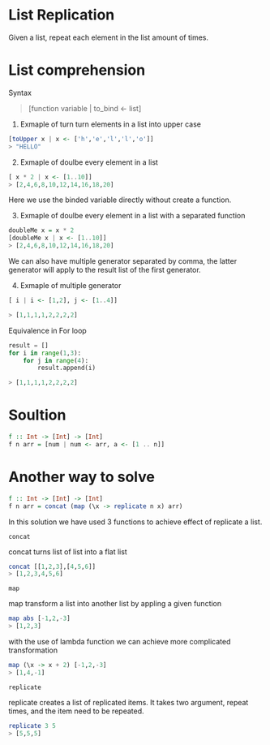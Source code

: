 # List Replication 

Given a list, repeat each element in the list  amount of times. 


# List comprehension 

Syntax

> [function variable | to_bind <- list]

1. Exmaple of turn turn elements in a list into upper case 

```haskell
[toUpper x | x <- ['h','e','l','l','o']]
> "HELLO"
```


2. Exmaple of doulbe every element in a list

```haskell 
[ x * 2 | x <- [1..10]]
> [2,4,6,8,10,12,14,16,18,20]  
```

Here we use the binded variable directly without create a function. 

3. Exmaple of doulbe every element in a list with a separated function 

```haskell
doubleMe x = x * 2 
[doubleMe x | x <- [1..10]]
> [2,4,6,8,10,12,14,16,18,20]  
```

We can also have multiple generator separated by comma, the latter generator will apply to the result list of the first generator.

4. Exmaple of multiple generator

```haskell
[ i | i <- [1,2], j <- [1..4]]

> [1,1,1,1,2,2,2,2]
```


Equivalence in For loop 
```python
result = []
for i in range(1,3):
    for j in range(4):
        result.append(i)

> [1,1,1,1,2,2,2,2]
```





# Soultion
```haskell
f :: Int -> [Int] -> [Int]
f n arr = [num | num <- arr, a <- [1 .. n]]
```

# Another way to solve

```haskell
f :: Int -> [Int] -> [Int]
f n arr = concat (map (\x -> replicate n x) arr)
```

In this solution we have used 3 functions to achieve effect of replicate a list.

`concat`

concat turns list of list into a flat list
```haskell
concat [[1,2,3],[4,5,6]]
> [1,2,3,4,5,6]
```

`map`

map transform a list into another list by appling a given function 

```haskell
map abs [-1,2,-3]
> [1,2,3]
```

with the use of lambda function we can achieve more complicated transformation

```haskell
map (\x -> x + 2) [-1,2,-3]
> [1,4,-1]
```

`replicate`

replicate creates a list of replicated items. It takes two argument, repeat times, and the item need to be repeated.

```haskell
replicate 3 5 
> [5,5,5]
```

